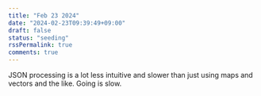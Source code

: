```yaml
---
title: "Feb 23 2024"
date: "2024-02-23T09:39:49+09:00"
draft: false
status: "seeding"
rssPermalink: true
comments: true
---
```

 
JSON processing is a lot less intuitive and slower than just using maps and vectors and the like. Going is slow.